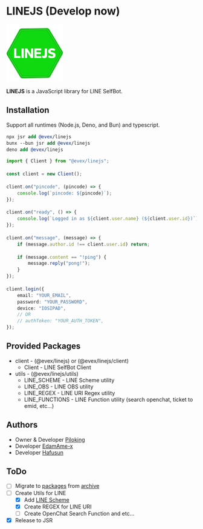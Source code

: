 # LINEJS (Develop now)

<img src="./.github/assets/icon.png" width="150" height="150" alt="LINEJS" />

**LINEJS** is a JavaScript library for LINE SelfBot.

## Installation

Support all runtimes (Node.js, Deno, and Bun) and typescript.

```llvm
npx jsr add @evex/linejs
bunx --bun jsr add @evex/linejs
deno add @evex/linejs
```

```ts
import { Client } from "@evex/linejs";

const client = new Client();

client.on("pincode", (pincode) => {
	console.log(`pincode: ${pincode}`);
});

client.on("ready", () => {
	console.log(`Logged in as ${client.user.name} (${client.user.id})`);
});

client.on("message", (message) => {
	if (message.author.id !== client.user.id) return;

	if (message.content == "!ping") {
		message.reply("pong!");
	}
});

client.login({
	email: "YOUR_EMAIL",
	password: "YOUR_PASSWORD",
	device: "IOSIPAD",
	// OR
	// authToken: "YOUR_AUTH_TOKEN",
});
```

## Provided Packages

- client - (@evex/linejs) or (@evex/linejs/client)
  - Client - LINE SelfBot Client
- utils - (@evex/linejs/utils)
  - LINE_SCHEME - LINE Scheme utility
  - LINE_OBS - LINE OBS utility
  - LINE_REGEX - LINE URI Regex utility
  - LINE_FUNCTIONS - LINE Function utility (search openchat, ticket to emid,
    etc...)

## Authors

- Owner & Developer [Piloking](https://github.com/piloking)
- Developer [EdamAme-x](https://github.com/EdamAme-x)
- Developer [Hafusun](https://github.com/hafusun)

## ToDo

- [ ] Migrate to [packages](./packages) from [archive](./archive)
- [ ] Create Utils for LINE
  - [x] Add [LINE Scheme](./packages/utils/line-scheme/index.ts)
  - [x] Create REGEX for LINE URI
  - [ ] Create OpenChat Search Function and etc...
- [x] Release to JSR
